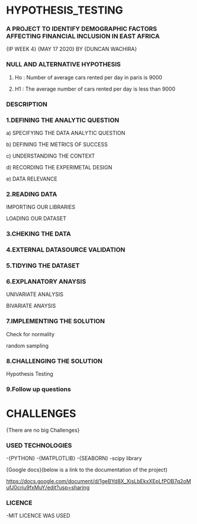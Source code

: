 # HYPOTHESIS_TESTING 

### A PROJECT TO IDENTIFY DEMOGRAPHIC FACTORS AFFECTING FINANCIAL INCLUSION IN EAST AFRICA


{IP WEEK 4} {MAY 17 2020}  BY {DUNCAN WACHIRA}

### NULL AND  ALTERNATIVE HYPOTHESIS

1.   Ho : Number of average cars rented per day in paris is 9000

2.   H1 : The average number of cars rented per day is less than 9000


### DESCRIPTION 

### 1.DEFINING THE ANALYTIC QUESTION

a) SPECIFYING THE DATA ANALYTIC QUESTION

b) DEFINING THE METRICS OF SUCCESS

c) UNDERSTANDING THE CONTEXT

d) RECORDING THE EXPERIMETAL DESIGN

e) DATA RELEVANCE

### 2.READING DATA

IMPORTING OUR LIBRARIES

LOADING OUR DATASET

### 3.CHEKING THE DATA

### 4.EXTERNAL DATASOURCE VALIDATION

### 5.TIDYING THE DATASET

### 6.EXPLANATORY ANAYSIS

UNIVARIATE ANALYSIS

BIVARIATE ANAYSIS

### 7.IMPLEMENTING THE SOLUTION

Check for normality

random sampling

### 8.CHALLENGING THE SOLUTION

Hypothesis Testing

### 9.Follow up questions


# CHALLENGES 

{There are no big Challenges}


### USED TECHNOLOGIES

-{PYTHON}
-{MATPLOTLIB}
-{SEABORN}
-scipy library

{Google docs}(below is a link to the documentation of the project)

https://docs.google.com/document/d/1geBYd8X_XisLbEkxXEpLfPOB7q2oMufJ0criu9fxMuY/edit?usp=sharing

### LICENCE
-MIT LICENCE WAS USED
